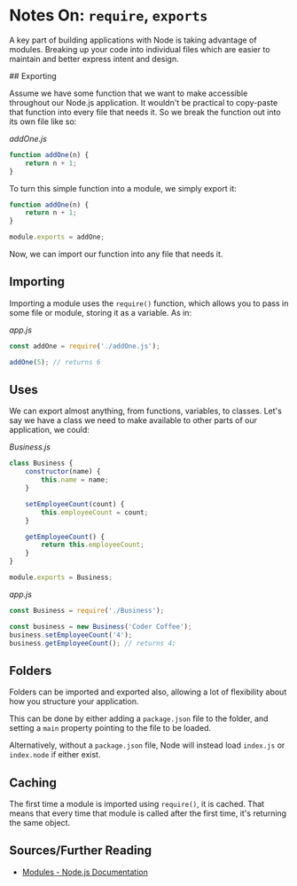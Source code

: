 # Notes On: `require`, `exports`

A key part of building applications with Node is taking advantage of modules. Breaking up your code into individual files which are easier to maintain and better express intent and design.

## Exporting

Assume we have some function that we want to make accessible throughout our Node.js application. It wouldn't be practical to copy-paste that function into every file that needs it. So we break the function out into its own file like so:

*addOne.js*

```javascript
function addOne(n) {
    return n + 1;
}
```

To turn this simple function into a module, we simply export it:

```javascript
function addOne(n) {
    return n + 1;
}

module.exports = addOne;
```

Now, we can import our function into any file that needs it.

## Importing

Importing a module uses the `require()` function, which allows you to pass in some file or module, storing it as a variable. As in:

*app.js*

```javascript
const addOne = require('./addOne.js');

addOne(5); // returns 6
```

## Uses

We can export almost anything, from functions, variables, to classes. Let's say we have a class we need to make available to other parts of our application, we could:

*Business.js*

```javascript
class Business {
    constructor(name) {
        this.name = name;
    }

    setEmployeeCount(count) {
        this.employeeCount = count;
    }

    getEmployeeCount() {
        return this.employeeCount;
    }
}

module.exports = Business;
```

*app.js*

```javascript
const Business = require('./Business');

const business = new Business('Coder Coffee');
business.setEmployeeCount('4');
business.getEmployeeCount(); // returns 4;
```

## Folders

Folders can be imported and exported also, allowing a lot of flexibility about how you structure your application.

This can be done by either adding a `package.json` file to the folder, and setting a `main` property pointing to the file to be loaded.

Alternatively, without a `package.json` file, Node will instead load `index.js` or `index.node` if either exist.

## Caching

The first time a module is imported using `require()`, it is cached. That means that every time that module is called after the first time, it's returning the same object.

## Sources/Further Reading

- [Modules - Node.js Documentation](https://nodejs.org/api/modules.html)
